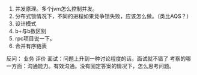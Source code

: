 1. 并发原理。多个jvm怎么控制并发。
2. 分布式锁情况下，不同的进程如果竞争锁失败，应该怎么做。（类比AQS？）
3. 设计模式
4. b+与b数区别
5. rpc项目说一下。
6. 合并有序链表

反问：
业务
评价
面试：问题上升到一种讨论程度的话，面试就不错了
考察的哪一方面：沟通能力。有效沟通。没有固定答案的情况下，怎么思考问题。